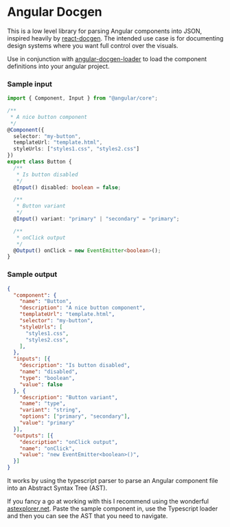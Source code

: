 # Angular Docgen

This is a low level library for parsing Angular components into JSON, inspired heavily by [react-docgen](https://github.com/react/react-docgen). The intended use case is for documenting design systems where you want full control over the visuals.

Use in conjunction with [angular-docgen-loader](https://github.com/thatguynamedandy/angular-docgen-loader) to load the component definitions into your angular project.

### Sample input

```ts
import { Component, Input } from "@angular/core";

/**
 * A nice button component
 */
@Component({
  selector: "my-button",
  templateUrl: "template.html",
  styleUrls: ["styles1.css", "styles2.css"]
})
export class Button {
  /**
   * Is button disabled
   */
  @Input() disabled: boolean = false;

  /**
   * Button variant
   */
  @Input() variant: "primary" | "secondary" = "primary";

  /**
   * onClick output
   */
  @Output() onClick = new EventEmitter<boolean>();
}
```

### Sample output

```json
{
  "component": {
    "name": "Button",
    "description": "A nice button component",
    "templateUrl": "template.html",
    "selector": "my-button",
    "styleUrls": [
      "styles1.css",
      "styles2.css",
    ],
  },
  "inputs": [{
    "description": "Is button disabled",
    "name": "disabled",
    "type": "boolean",
    "value": false
  }, {
    "description": "Button variant",
    "name": "type",
    "variant": "string",
    "options": ["primary", "secondary"],
    "value": "primary"
  }],
  "outputs": [{
    "description": "onClick output",
    "name": "onClick",
    "value": "new EventEmitter<boolean>()",
  }]
}
```
It works by using the typescript parser to parse an Angular component file into an Abstract Syntax Tree (AST).

If you fancy a go at working with this I recommend using the wonderful [astexplorer.net](astexplorer.net). Paste the sample component in, use the Typescript loader and then you can see the AST that you need to navigate.
